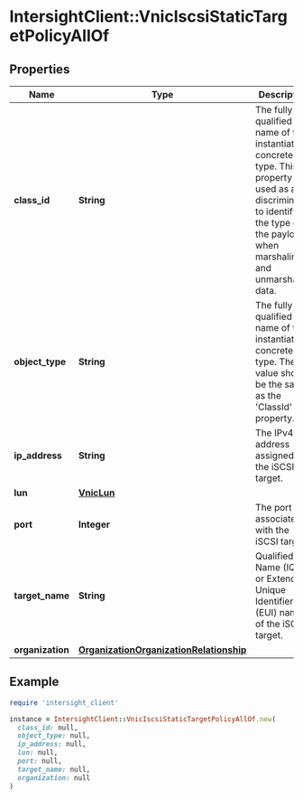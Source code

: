 # IntersightClient::VnicIscsiStaticTargetPolicyAllOf

## Properties

| Name | Type | Description | Notes |
| ---- | ---- | ----------- | ----- |
| **class_id** | **String** | The fully-qualified name of the instantiated, concrete type. This property is used as a discriminator to identify the type of the payload when marshaling and unmarshaling data. | [default to &#39;vnic.IscsiStaticTargetPolicy&#39;] |
| **object_type** | **String** | The fully-qualified name of the instantiated, concrete type. The value should be the same as the &#39;ClassId&#39; property. | [default to &#39;vnic.IscsiStaticTargetPolicy&#39;] |
| **ip_address** | **String** | The IPv4 address assigned to the iSCSI target. | [optional] |
| **lun** | [**VnicLun**](VnicLun.md) |  | [optional] |
| **port** | **Integer** | The port associated with the iSCSI target. | [optional] |
| **target_name** | **String** | Qualified Name (IQN) or Extended Unique Identifier (EUI) name of the iSCSI target. | [optional] |
| **organization** | [**OrganizationOrganizationRelationship**](OrganizationOrganizationRelationship.md) |  | [optional] |

## Example

```ruby
require 'intersight_client'

instance = IntersightClient::VnicIscsiStaticTargetPolicyAllOf.new(
  class_id: null,
  object_type: null,
  ip_address: null,
  lun: null,
  port: null,
  target_name: null,
  organization: null
)
```

